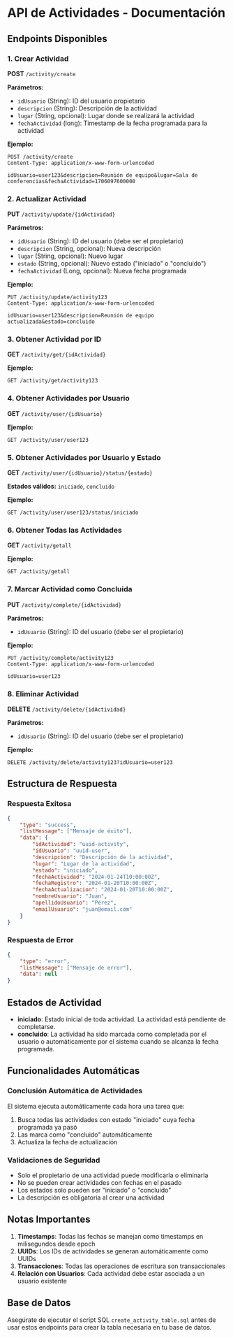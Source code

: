 # API de Actividades - Documentación

## Endpoints Disponibles

### 1. Crear Actividad
**POST** `/activity/create`

**Parámetros:**
- `idUsuario` (String): ID del usuario propietario
- `descripcion` (String): Descripción de la actividad
- `lugar` (String, opcional): Lugar donde se realizará la actividad
- `fechaActividad` (long): Timestamp de la fecha programada para la actividad

**Ejemplo:**
```
POST /activity/create
Content-Type: application/x-www-form-urlencoded

idUsuario=user123&descripcion=Reunión de equipo&lugar=Sala de conferencias&fechaActividad=1706097600000
```

### 2. Actualizar Actividad
**PUT** `/activity/update/{idActividad}`

**Parámetros:**
- `idUsuario` (String): ID del usuario (debe ser el propietario)
- `descripcion` (String, opcional): Nueva descripción
- `lugar` (String, opcional): Nuevo lugar
- `estado` (String, opcional): Nuevo estado ("iniciado" o "concluido")
- `fechaActividad` (Long, opcional): Nueva fecha programada

**Ejemplo:**
```
PUT /activity/update/activity123
Content-Type: application/x-www-form-urlencoded

idUsuario=user123&descripcion=Reunión de equipo actualizada&estado=concluido
```

### 3. Obtener Actividad por ID
**GET** `/activity/get/{idActividad}`

**Ejemplo:**
```
GET /activity/get/activity123
```

### 4. Obtener Actividades por Usuario
**GET** `/activity/user/{idUsuario}`

**Ejemplo:**
```
GET /activity/user/user123
```

### 5. Obtener Actividades por Usuario y Estado
**GET** `/activity/user/{idUsuario}/status/{estado}`

**Estados válidos:** `iniciado`, `concluido`

**Ejemplo:**
```
GET /activity/user/user123/status/iniciado
```

### 6. Obtener Todas las Actividades
**GET** `/activity/getall`

**Ejemplo:**
```
GET /activity/getall
```

### 7. Marcar Actividad como Concluida
**PUT** `/activity/complete/{idActividad}`

**Parámetros:**
- `idUsuario` (String): ID del usuario (debe ser el propietario)

**Ejemplo:**
```
PUT /activity/complete/activity123
Content-Type: application/x-www-form-urlencoded

idUsuario=user123
```

### 8. Eliminar Actividad
**DELETE** `/activity/delete/{idActividad}`

**Parámetros:**
- `idUsuario` (String): ID del usuario (debe ser el propietario)

**Ejemplo:**
```
DELETE /activity/delete/activity123?idUsuario=user123
```

## Estructura de Respuesta

### Respuesta Exitosa
```json
{
    "type": "success",
    "listMessage": ["Mensaje de éxito"],
    "data": {
        "idActividad": "uuid-activity",
        "idUsuario": "uuid-user",
        "descripcion": "Descripción de la actividad",
        "lugar": "Lugar de la actividad",
        "estado": "iniciado",
        "fechaActividad": "2024-01-24T10:00:00Z",
        "fechaRegistro": "2024-01-20T10:00:00Z",
        "fechaActualizacion": "2024-01-20T10:00:00Z",
        "nombreUsuario": "Juan",
        "apellidoUsuario": "Pérez",
        "emailUsuario": "juan@email.com"
    }
}
```

### Respuesta de Error
```json
{
    "type": "error",
    "listMessage": ["Mensaje de error"],
    "data": null
}
```

## Estados de Actividad

- **iniciado**: Estado inicial de toda actividad. La actividad está pendiente de completarse.
- **concluido**: La actividad ha sido marcada como completada por el usuario o automáticamente por el sistema cuando se alcanza la fecha programada.

## Funcionalidades Automáticas

### Conclusión Automática de Actividades
El sistema ejecuta automáticamente cada hora una tarea que:
1. Busca todas las actividades con estado "iniciado" cuya fecha programada ya pasó
2. Las marca como "concluido" automáticamente
3. Actualiza la fecha de actualización

### Validaciones de Seguridad
- Solo el propietario de una actividad puede modificarla o eliminarla
- No se pueden crear actividades con fechas en el pasado
- Los estados solo pueden ser "iniciado" o "concluido"
- La descripción es obligatoria al crear una actividad

## Notas Importantes

1. **Timestamps**: Todas las fechas se manejan como timestamps en milisegundos desde epoch
2. **UUIDs**: Los IDs de actividades se generan automáticamente como UUIDs
3. **Transacciones**: Todas las operaciones de escritura son transaccionales
4. **Relación con Usuarios**: Cada actividad debe estar asociada a un usuario existente

## Base de Datos

Asegúrate de ejecutar el script SQL `create_activity_table.sql` antes de usar estos endpoints para crear la tabla necesaria en tu base de datos.
